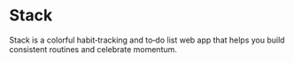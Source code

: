 # Stack

Stack is a colorful habit‑tracking and to‑do list web app that helps you build consistent routines and celebrate momentum.
